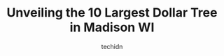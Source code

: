 ---
layout: ampstory
image: https://i0.wp.com/www.depkes.org/wp-content/uploads/2023/06/dollar-tree-0-in-madison-wi-1685967368.jpeg?resize=640,853
author: techidn
featured: false
description: Discover the impressive array of Dollar Tree options in Madison WI, where you can find 10 of the largest Dollar Tree establishments in the area. From renowned classics to hidden gems, Madiso
title: Unveiling the 10 Largest Dollar Tree in Madison WI
cover:
   title: Unveiling the 10 Largest Dollar Tree in Madison WI
   subtitle: Rickpate
   background: https://www.depkes.org/wp-content/uploads/2023/06/dollar-tree-0-in-madison-wi-1685967368.jpeg

pages: 
 - layout: thirds
   top: <h1>#1 Dollar Tree</h1>
   bottom: "<p>So fantastic that The Dollar Tree store on S. Whitney Way is now open again👍!, and Id like to add compliments especially for checkout person, Geraldo, Thank You for b</p>"
   background: https://www.depkes.org/wp-content/uploads/2023/06/dollar-tree-1-in-madison-wi-1685967368.jpeg
   backgroundblur: true
 - layout: thirds
   top: <h1>#2 Dollar Tree</h1>
   bottom: "<p>7475 Mineral Point Rd #19, Madison, WI 53717, United States</p>"
   background: https://www.depkes.org/wp-content/uploads/2023/06/dollar-tree-2-in-madison-wi-1685967369.jpeg
   cta:
      link: https://www.depkes.org/blog/unveiling-the-10-largest-dollar-tree-in-madison-wi/
      text: Unveiling the 10 Largest Dollar Tree in Madison WI
 - layout: thirds
   top: <h1>#3 Dollar Tree</h1>
   bottom: "<p>2331 W Broadway, Monona, WI 53713, United States</p>"
   background: https://www.depkes.org/wp-content/uploads/2023/06/dollar-tree-3-in-madison-wi-1685967369.jpeg
   cta:
      link: https://www.depkes.org/blog/unveiling-the-10-largest-dollar-tree-in-madison-wi/
      text: Unveiling the 10 Largest Dollar Tree in Madison WI
 - layout: thirds
   top: <h1>#4 Dollar Tree</h1>
   bottom: "<p>2021 McCoy Rd, Sun Prairie, WI 53590, United States</p>"
   background: https://images.unsplash.com/photo-1591393223703-56fe1347ac62?ixlib=rb-4.0.3&ixid=MnwxMjA3fDB8MHxwaG90by1wYWdlfHx8fGVufDB8fHx8&auto=format&fit=crop&w=640&h=853&q=80
   cta:
      link: https://www.depkes.org/blog/unveiling-the-10-largest-dollar-tree-in-madison-wi/
      text: Unveiling the 10 Largest Dollar Tree in Madison WI
 - layout: thirds
   top: <h1>#5 Dollar Tree</h1>
   bottom: "<p>2825 E Washington Ave, Madison, WI 53704, United States</p>"
   background: https://images.unsplash.com/photo-1524169358666-79f22534bc6e?ixlib=rb-4.0.3&ixid=MnwxMjA3fDB8MHxwaG90by1wYWdlfHx8fGVufDB8fHx8&auto=format&fit=crop&w=640&h=853&q=80
   cta:
      link: https://www.depkes.org/blog/unveiling-the-10-largest-dollar-tree-in-madison-wi/
      text: Unveiling the 10 Largest Dollar Tree in Madison WI
 - layout: thirds
   top: <h1>#6 Dollar Tree</h1>
   bottom: "<p>2524 Allen Blvd, Middleton, WI 53562, United States</p>"
   background: https://images.unsplash.com/photo-1604871000636-074fa5117945?ixlib=rb-4.0.3&ixid=MnwxMjA3fDB8MHxwaG90by1wYWdlfHx8fGVufDB8fHx8&auto=format&fit=crop&w=640&h=853&q=80
   cta:
      link: https://www.depkes.org/blog/unveiling-the-10-largest-dollar-tree-in-madison-wi/
      text: Unveiling the 10 Largest Dollar Tree in Madison WI
 - layout: thirds
   top: <h1>#7 Dollar Tree</h1>
   bottom: "<p>2024 S Stoughton Rd, Madison, WI 53716, United States</p>"
   background: https://images.unsplash.com/photo-1620421680010-0766ff230392?ixlib=rb-4.0.3&ixid=MnwxMjA3fDB8MHxwaG90by1wYWdlfHx8fGVufDB8fHx8&auto=format&fit=crop&w=640&h=853&q=80
   cta:
      link: https://www.depkes.org/blog/unveiling-the-10-largest-dollar-tree-in-madison-wi/
      text: Unveiling the 10 Largest Dollar Tree in Madison WI
 - layout: thirds
   middle: Continue reading...
   background: https://images.unsplash.com/photo-1488554378835-f7acf46e6c98?ixlib=rb-4.0.3&ixid=MnwxMjA3fDB8MHxwaG90by1wYWdlfHx8fGVufDB8fHx8&auto=format&fit=crop&w=640&h=853&q=80
   cta:
      link: https://www.depkes.org/blog/unveiling-the-10-largest-dollar-tree-in-madison-wi/
      text: Unveiling the 10 Largest Dollar Tree in Madison WI
      
---